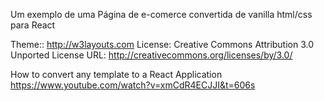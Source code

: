 Um exemplo de uma Página de e-comerce
convertida de vanilla html/css para React

Theme:: http://w3layouts.com
License: Creative Commons Attribution 3.0 Unported
License URL: http://creativecommons.org/licenses/by/3.0/

How to convert any template to a React Application
https://www.youtube.com/watch?v=xmCdR4ECJJI&t=606s
